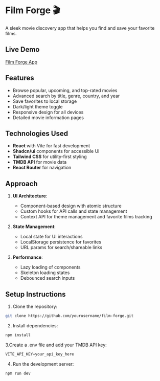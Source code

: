# Film Forge 🎬

A sleek movie discovery app that helps you find and save your favorite films.

## Live Demo
[Film Forge App](https://films-forge.netlify.app/)

## Features
- Browse popular, upcoming, and top-rated movies
- Advanced search by title, genre, country, and year
- Save favorites to local storage
- Dark/light theme toggle
- Responsive design for all devices
- Detailed movie information pages

## Technologies Used
- **React** with Vite for fast development
- **Shadcn/ui** components for accessible UI
- **Tailwind CSS** for utility-first styling
- **TMDB API** for movie data
- **React Router** for navigation

## Approach
1. **UI Architecture**:
   - Component-based design with atomic structure
   - Custom hooks for API calls and state management
   - Context API for theme management and favorite films tracking

2. **State Management**:
   - Local state for UI interactions
   - LocalStorage persistence for favorites
   - URL params for search/shareable links

3. **Performance**:
   - Lazy loading of components
   - Skeleton loading states
   - Debounced search inputs

## Setup Instructions
1. Clone the repository:
```bash
git clone https://github.com/yourusername/film-forge.git
```
2. Install dependencies:
```bash
npm install
```
3.Create a .env file and add your TMDB API key:
```js
VITE_API_KEY=your_api_key_here
```
4. Run the development server:
```bash
npm run dev
```
